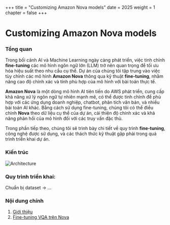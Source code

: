 +++
title = "Customizing Amazon Nova models"
date = 2025
weight = 1
chapter = false
+++

# Customizing Amazon Nova models

### Tổng quan
Trong bối cảnh AI và Machine Learning ngày càng phát triển, việc tinh chỉnh **fine-tuning** các mô hình ngôn ngữ lớn (LLM) trở nên quan trọng để tối ưu hóa hiệu suất theo nhu cầu cụ thể. Dự án của chúng tôi tập trung vào việc tùy chỉnh các mô hình **Amazon Nova** thông qua kỹ thuật **fine-tuning**, nhằm nâng cao độ chính xác và tính phù hợp của mô hình với bài toán thực tế.

**Amazon Nova** là một dòng mô hình AI tiên tiến do AWS phát triển, cung cấp khả năng xử lý ngôn ngữ tự nhiên mạnh mẽ, có thể được tinh chỉnh để phù hợp với các ứng dụng doanh nghiệp, chatbot, phân tích văn bản, và nhiều bài toán AI khác. Bằng cách sử dụng fine-tuning, chúng tôi có thể điều chỉnh **Nova** theo dữ liệu cụ thể của dự án, cải thiện độ chính xác và khả năng phản hồi của mô hình đối với các truy vấn đặc thù.

Trong phần tiếp theo, chúng tôi sẽ trình bày chi tiết về quy trình **fine-tuning**, công nghệ được sử dụng, và các thách thức kỹ thuật gặp phải trong quá trình triển khai dự án.



### Kiến trúc

![Architecture](/images/)

### Quy trình triển khai:
Chuẩn bị dataset -> ...

### Nội dung chính

1. [Giới thiệu](1-introduce/)
2. [Fine-tuning VQA trên Nova](2-finetune/)
